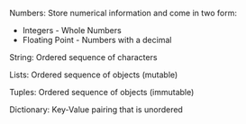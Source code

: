Numbers: Store numerical information and come in two form:
- Integers - Whole Numbers
- Floating Point - Numbers with a decimal

String: Ordered sequence of characters

Lists: Ordered sequence of objects (mutable)

Tuples: Ordered sequence of objects (immutable)

Dictionary: Key-Value pairing that is unordered


